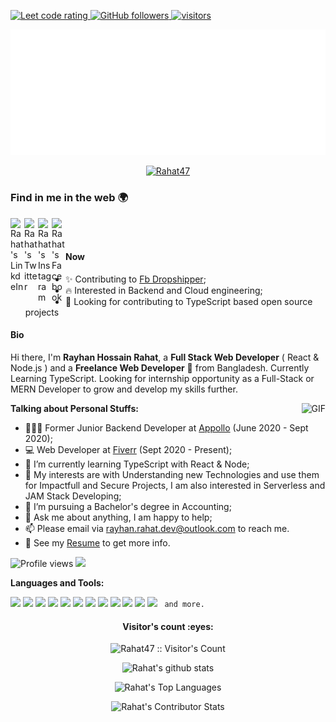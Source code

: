 <p align="left">
  <a href="https://leetcode.com/Rahat47/">
    <img src="https://cp-logo.vercel.app/leetcode/Rahat47" alt="Leet code rating" />
  </a>
  <a href="https://github.com/Rahat47?tab=followers">
    <img alt="GitHub followers" src="https://img.shields.io/github/followers/Rahat47?color=green&logo=github">
  </a>
  <a href="https://github.com/Rahat47/">
    <img src="https://komarev.com/ghpvc/?username=Rahat47" alt="visitors" />
  </a>

</p>

<img src="https://github.com/Rahat47/Rahat47/blob/main/svg.svg"/>

<p align="center"> <a href="https://github.com/ryo-ma/github-profile-trophy"><img src="https://github-profile-trophy.vercel.app/?username=Rahat47&theme=onedark" alt="Rahat47" /></a> </p>

### Find in me in the web 🌍

<a href="https://www.linkedin.com/in/rh-rahat/">
  <img align="left" alt="Rahat's LinkdeIn" width="22px" src="https://cdn.jsdelivr.net/npm/simple-icons@v3/icons/linkedin.svg" />
</a>
<a href="https://twitter.com/rh_rahat_dev">
  <img align="left" alt="Rahat's Twitter" width="22px" src="https://cdn.jsdelivr.net/npm/simple-icons@v4/icons/twitter.svg" />
</a>
<a href="https://www.instagram.com/rh.rahat0047/">
  <img align="left" alt="Rahat's Instagram" width="22px" src="https://cdn.jsdelivr.net/npm/simple-icons@v3/icons/instagram.svg" />
</a>
<a href="https://www.facebook.com/rayhanhossain.rahat.5/">
  <img align="left" alt="Rahat's Facebook" width="22px" src="https://cdn.jsdelivr.net/npm/simple-icons@v3/icons/facebook.svg" />
</a>

<br />
<br />

#### Now

- ✨ Contributing to [Fb Dropshipper](https://fbdropshipper.com/);
- :fire: Interested in Backend and Cloud engineering;
- :calendar: Looking for contributing to TypeScript based open source projects 

#### Bio

Hi there, I'm **Rayhan Hossain Rahat**, a **Full Stack Web Developer** ( React & Node.js ) and a **Freelance Web Developer** 🚀 from Bangladesh. Currently Learning TypeScript. Looking for internship opportunity as a Full-Stack or MERN Developer to grow and develop my skills further.

  <img align="right" alt="GIF" src="https://i.pinimg.com/originals/e4/26/70/e426702edf874b181aced1e2fa5c6cde.gif" />

**Talking about Personal Stuffs:**

-   👨🏽‍💻 Former Junior Backend Developer at [Appollo](https://app.tryappollo.com/) (June 2020 - Sept 2020);
-   💻 Web Developer at [Fiverr](https://www.fiverr.com/rh_rahat_47?up_rollout=true) (Sept 2020 - Present);
-   🌱 I’m currently learning TypeScript with React & Node;
-   🤔 My interests are with Understanding new Technologies and use them for Impactfull and Secure Projects, I am also interested in Serverless and JAM Stack Developing;
-   💼 I’m pursuing a Bachelor's degree in Accounting;
-   💬 Ask me about anything, I am happy to help;
-   📫 Please email via [rayhan.rahat.dev@outlook.com](mailto:rayhan.rahat.dev@outlook.com) to reach me.
-   📝 See my [Resume](https://drive.google.com/file/d/16ChiELjjlb6u76pc3oqw1DwzfNXnZ8zU/view?usp=sharing) to get more info.

![Profile views](https://gpvc.arturio.dev/Rahat47) <img src="https://img.shields.io/github/followers/Rahat47?label=Follow" style=" float:left, margin-right:10px" />

**Languages and Tools:**

<code><img src="https://img.shields.io/badge/-JavaScript-eed718?style=flat&logo=javascript&logoColor=ffffff"></code>
<code><img src="https://img.shields.io/badge/-React-000000?style=flat&logo=react&logoColor=00c8ff"></code>
<code><img src="https://img.shields.io/badge/-MongoDB-4DB33D?style=flat&logo=mongodb&logoColor=FFFFFF"></code>
<code><img src="https://img.shields.io/badge/-Express.js-787878?style=flat"></code>
<code><img src="https://img.shields.io/badge/-Node.js-3C873A?style=flat&logo=Node.js&logoColor=white"></code>
<code><img src="https://img.shields.io/badge/-Firebase-FFA611?style=flat&logo=firebase&logoColor=FFFFFF"></code>
<code><img src="http://img.shields.io/badge/-Git-F1502F?style=flat&logo=git&logoColor=FFFFFF"></code>
<code><img src="http://img.shields.io/badge/-Vercel-black?style=flat&logo=vercel&logoColor=white"></code>
<code><img src="http://img.shields.io/badge/-Heroku-430098?style=flat&logo=heroku&logoColor=white"></code>
<code><img src="http://img.shields.io/badge/-VS%20Code-007ACC?style=flat&logo=visual%20studio%20code&logoColor=white"></code>
<code><img src="http://img.shields.io/badge/-Github-000000?style=flat&logo=github&logoColor=FFFFFF"></code>
<code><img src="https://img.shields.io/badge/-Sass-cc6699?style=flat&logo=sass&logoColor=ffffff"></code>
<code> and more. </code>

<h4 align="center">Visitor's count :eyes:</h4>

<p align="center"><img src="https://profile-counter.glitch.me/{Rahat47}/count.svg" alt="Rahat47 :: Visitor's Count" /></p>

<p align="center">
<img src="https://github-readme-stats.vercel.app/api?username=Rahat47&show_icons=true&hide_border=true" alt="Rahat's github stats" />
</p>
<p align="center">
<img src="https://github-readme-stats.vercel.app/api/top-langs?username=Rahat47&show_icons=true&locale=en&layout=compact" alt="Rahat's Top Languages" />
</p>
<p align="center">
<img src="https://github-readme-streak-stats.herokuapp.com/?user=Rahat47" alt="Rahat's Contributor Stats" />
</p>
